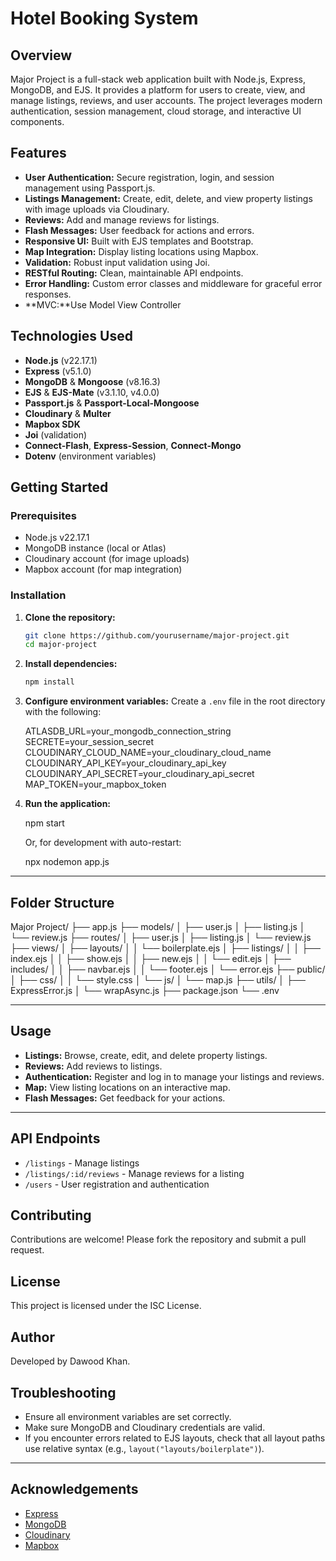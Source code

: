 # Hotel Booking System

## Overview

Major Project is a full-stack web application built with Node.js, Express, MongoDB, and EJS. It provides a platform for users to create, view, and manage listings, reviews, and user accounts. The project leverages modern authentication, session management, cloud storage, and interactive UI components.


## Features

- **User Authentication:** Secure registration, login, and session management using Passport.js.
- **Listings Management:** Create, edit, delete, and view property listings with image uploads via Cloudinary.
- **Reviews:** Add and manage reviews for listings.
- **Flash Messages:** User feedback for actions and errors.
- **Responsive UI:** Built with EJS templates and Bootstrap.
- **Map Integration:** Display listing locations using Mapbox.
- **Validation:** Robust input validation using Joi.
- **RESTful Routing:** Clean, maintainable API endpoints.
- **Error Handling:** Custom error classes and middleware for graceful error responses.
- **MVC:**Use Model View Controller


## Technologies Used

- **Node.js** (v22.17.1)
- **Express** (v5.1.0)
- **MongoDB** & **Mongoose** (v8.16.3)
- **EJS** & **EJS-Mate** (v3.1.10, v4.0.0)
- **Passport.js** & **Passport-Local-Mongoose**
- **Cloudinary** & **Multer**
- **Mapbox SDK**
- **Joi** (validation)
- **Connect-Flash**, **Express-Session**, **Connect-Mongo**
- **Dotenv** (environment variables)


## Getting Started

### Prerequisites

- Node.js v22.17.1
- MongoDB instance (local or Atlas)
- Cloudinary account (for image uploads)
- Mapbox account (for map integration)

### Installation

1. **Clone the repository:**
   ```sh
   git clone https://github.com/yourusername/major-project.git
   cd major-project
   ```

2. **Install dependencies:**
   ```sh
   npm install
   ```

3. **Configure environment variables:**
   Create a `.env` file in the root directory with the following:

   ATLASDB_URL=your_mongodb_connection_string
   SECRETE=your_session_secret
   CLOUDINARY_CLOUD_NAME=your_cloudinary_cloud_name
   CLOUDINARY_API_KEY=your_cloudinary_api_key
   CLOUDINARY_API_SECRET=your_cloudinary_api_secret
   MAP_TOKEN=your_mapbox_token

4. **Run the application:**
  
   npm start
   
   Or, for development with auto-restart:
   
   npx nodemon app.js
   

---

## Folder Structure


Major Project/
├── app.js
├── models/
│   ├── user.js
│   ├── listing.js
│   └── review.js
├── routes/
│   ├── user.js
│   ├── listing.js
│   └── review.js
├── views/
│   ├── layouts/
│   │   └── boilerplate.ejs
│   ├── listings/
│   │   ├── index.ejs
│   │   ├── show.ejs
│   │   ├── new.ejs
│   │   └── edit.ejs
│   ├── includes/
│   │   ├── navbar.ejs
│   │   └── footer.ejs
│   └── error.ejs
├── public/
│   ├── css/
│   │   └── style.css
│   └── js/
│       └── map.js
├── utils/
│   ├── ExpressError.js
│   └── wrapAsync.js
├── package.json
└── .env


---

## Usage

- **Listings:** Browse, create, edit, and delete property listings.
- **Reviews:** Add reviews to listings.
- **Authentication:** Register and log in to manage your listings and reviews.
- **Map:** View listing locations on an interactive map.
- **Flash Messages:** Get feedback for your actions.

---

## API Endpoints

- `/listings` - Manage listings
- `/listings/:id/reviews` - Manage reviews for a listing
- `/users` - User registration and authentication


## Contributing

Contributions are welcome! Please fork the repository and submit a pull request.


## License

This project is licensed under the ISC License.


## Author

Developed by Dawood Khan.


## Troubleshooting

- Ensure all environment variables are set correctly.
- Make sure MongoDB and Cloudinary credentials are valid.
- If you encounter errors related to EJS layouts, check that all layout paths use relative syntax (e.g., `layout("layouts/boilerplate")`).

---

## Acknowledgements

- [Express](https://expressjs.com/)
- [MongoDB](https://www.mongodb.com/)
- [Cloudinary](https://cloudinary.com/)
- [Mapbox](https://www.mapbox.com/)